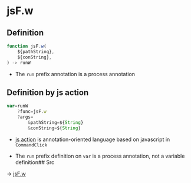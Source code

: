 # jsF.w

## Definition

```js.js
function jsF.w(
	${pathString},
	${conString},
) -> runW
```

- The `run` prefix annotation is a process annotation
## Definition by js action

```js.js
var=runW
	?func=jsF.w
	?args=
		&pathString=${String}
		&conString=${String}
```

- [js action](#) is annotation-oriented language based on javascript in `CommandClick`

- The `run` prefix definition on `var` is a process annotation, not a variable definition## Src

-> [jsF.w](https://github.com/puutaro/CommandClick/blob/master/app/src/main/java/com/puutaro/commandclick/fragment_lib/terminal_fragment/js_interface/file/JsF.kt#L19)


